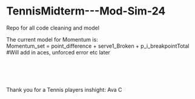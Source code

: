 # TennisMidterm---Mod-Sim-24
Repo for all code cleaning and model

The current model for Momentum is:  
Momentum_set = point_difference + serve1_Broken + p_i_breakpointTotal #Will add in aces, unforced error etc later

<br><br><br><br>
Thank you for a Tennis players inshight: Ava C